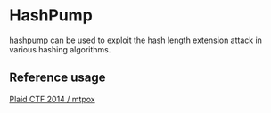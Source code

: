 HashPump
========

[hashpump](https://github.com/bwall/HashPump) can be used to exploit the hash length extension attack in various hashing algorithms.

Reference usage
---------------

[Plaid CTF 2014 / mtpox](https://github.com/ctfs/write-ups-2014/tree/master/plaid-ctf-2014/mtpox)